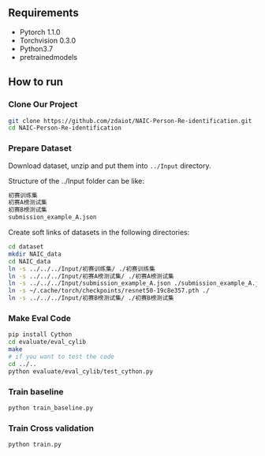 ## Requirements
- Pytorch 1.1.0
- Torchvision 0.3.0
- Python3.7
- pretrainedmodels

## How to run
### Clone Our Project
```bash
git clone https://github.com/zdaiot/NAIC-Person-Re-identification.git
cd NAIC-Person-Re-identification
```

### Prepare Dataset
Download dataset, unzip and put them into `../Input` directory.

Structure of the ../Input folder can be like:
```bash
初赛训练集
初赛A榜测试集
初赛B榜测试集
submission_example_A.json
```
Create soft links of datasets in the following directories:

```bash
cd dataset
mkdir NAIC_data
cd NAIC_data
ln -s ../../../Input/初赛训练集/ ./初赛训练集
ln -s ../../../Input/初赛A榜测试集/ ./初赛A榜测试集
ln -s ../../../Input/submission_example_A.json ./submission_example_A.json
ln -s ~/.cache/torch/checkpoints/resnet50-19c8e357.pth ./ 
ln -s ../../../Input/初赛B榜测试集/ ./初赛B榜测试集
``` 

### Make Eval Code

```bash
pip install Cython
cd evaluate/eval_cylib
make
# if you want to test the code
cd ../..
python evaluate/eval_cylib/test_cython.py
```

### Train baseline
```bash
python train_baseline.py
```

### Train Cross validation
```bash
python train.py
```